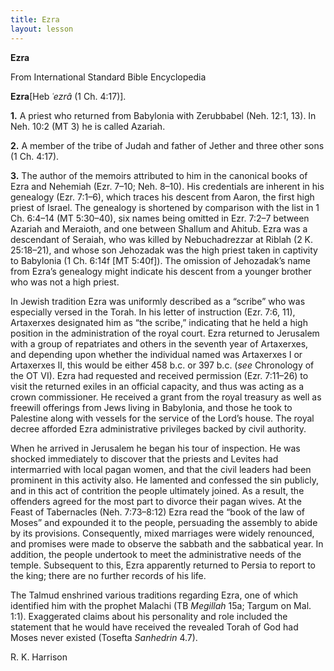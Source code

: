 ```yaml
---
title: Ezra
layout: lesson
---
```



**Ezra**

From International Standard Bible Encyclopedia

**Ezra**[Heb *˓ezrâ* (1 Ch. 4:17)].

**1.** A priest who returned from Babylonia with Zerubbabel (Neh. 12:1,
13). In Neh. 10:2 (MT 3) he is called Azariah.

**2.** A member of the tribe of Judah and father of Jether and three
other sons (1 Ch. 4:17).

**3.** The author of the memoirs attributed to him in the canonical
books of Ezra and Nehemiah (Ezr. 7–10; Neh. 8–10). His credentials are
inherent in his genealogy (Ezr. 7:1–6), which traces his descent from
Aaron, the first high priest of Israel. The genealogy is shortened by
comparison with the list in 1 Ch. 6:4–14 (MT 5:30–40), six names being
omitted in Ezr. 7:2–7 between Azariah and Meraioth, and one between
Shallum and Ahitub. Ezra was a descendant of Seraiah, who was killed by
Nebuchadrezzar at Riblah (2 K. 25:18–21), and whose son Jehozadak was
the high priest taken in captivity to Babylonia (1 Ch. 6:14f [MT
5:40f]). The omission of Jehozadak’s name from Ezra’s genealogy might
indicate his descent from a younger brother who was not a high priest.

In Jewish tradition Ezra was uniformly described as a “scribe” who was
especially versed in the Torah. In his letter of instruction (Ezr. 7:6,
11), Artaxerxes designated him as “the scribe,” indicating that he held
a high position in the administration of the royal court. Ezra returned
to Jerusalem with a group of repatriates and others in the seventh year
of Artaxerxes, and depending upon whether the individual named was
Artaxerxes I or Artaxerxes II, this would be either 458 b.c. or 397 b.c.
(*see* Chronology of the OT VI). Ezra had requested and received
permission (Ezr. 7:11–26) to visit the returned exiles in an official
capacity, and thus was acting as a crown commissioner. He received a
grant from the royal treasury as well as freewill offerings from Jews
living in Babylonia, and those he took to Palestine along with vessels
for the service of the Lord’s house. The royal decree afforded Ezra
administrative privileges backed by civil authority.

When he arrived in Jerusalem he began his tour of inspection. He was
shocked immediately to discover that the priests and Levites had
intermarried with local pagan women, and that the civil leaders had been
prominent in this activity also. He lamented and confessed the sin
publicly, and in this act of contrition the people ultimately joined. As
a result, the offenders agreed for the most part to divorce their pagan
wives. At the Feast of Tabernacles (Neh. 7:73–8:12) Ezra read the “book
of the law of Moses” and expounded it to the people, persuading the
assembly to abide by its provisions. Consequently, mixed marriages were
widely renounced, and promises were made to observe the sabbath and the
sabbatical year. In addition, the people undertook to meet the
administrative needs of the temple. Subsequent to this, Ezra apparently
returned to Persia to report to the king; there are no further records
of his life.

The Talmud enshrined various traditions regarding Ezra, one of which
identified him with the prophet Malachi (TB *Megillah* 15a; Targum on
Mal. 1:1). Exaggerated claims about his personality and role included
the statement that he would have received the revealed Torah of God had
Moses never existed (Tosefta *Sanhedrin* 4.7).

R. K. Harrison

